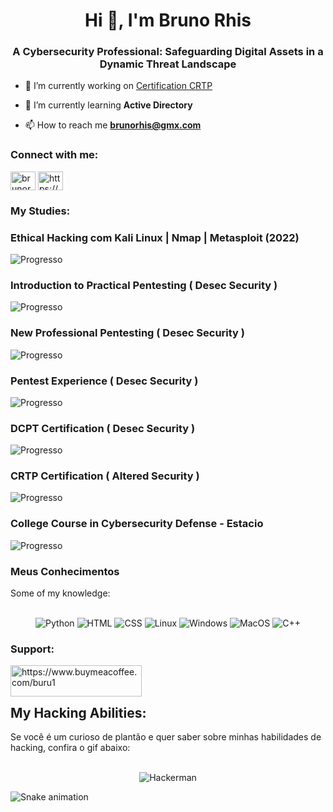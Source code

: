 <h1 align="center">Hi 👋, I'm Bruno Rhis</h1>
<h3 align="center">A Cybersecurity Professional: Safeguarding Digital Assets in a Dynamic Threat Landscape</h3>

- 🔭 I’m currently working on [Certification CRTP](https://www.alteredsecurity.com/post/certified-red-team-professional-crtp)

- 🌱 I’m currently learning **Active Directory**

- 📫 How to reach me **brunorhis@gmx.com**

<h3 align="left">Connect with me:</h3>
<p align="left">
<a href="https://linkedin.com/in/brunorhis" target="blank"><img align="center" src="https://raw.githubusercontent.com/rahuldkjain/github-profile-readme-generator/master/src/images/icons/Social/linked-in-alt.svg" alt="brunorhis" height="30" width="40" /></a>
<a href="https://discord.gg/https://discord.gg/gfYw7kfMDU" target="blank"><img align="center" src="https://raw.githubusercontent.com/rahuldkjain/github-profile-readme-generator/master/src/images/icons/Social/discord.svg" alt="https://discord.gg/gfYw7kfMDU" height="30" width="40" /></a>
</p>

### My Studies:

### Ethical Hacking com Kali Linux | Nmap | Metasploit (2022)
![Progresso](https://progress-bar.dev/100/?title=Em%20andamento)

### Introduction to Practical Pentesting ( Desec Security )
![Progresso](https://progress-bar.dev/100/?title=Concluído)

### New Professional Pentesting ( Desec Security )
![Progresso](https://progress-bar.dev/100/?title=Concluído)


### Pentest Experience ( Desec Security )
![Progresso](https://progress-bar.dev/100/?title=Concluído)

### DCPT Certification ( Desec Security )
![Progresso](https://progress-bar.dev/100/?title=Concluído)

### CRTP Certification ( Altered Security )
![Progresso](https://progress-bar.dev/10/?title=Pendente)

### College Course in Cybersecurity Defense - Estacio
![Progresso](https://progress-bar.dev/15/?title=Em%20andamento)

### Meus Conhecimentos

Some of my knowledge:
<div align="center">
  <br/>
  <img src="https://img.icons8.com/color/48/000000/python.png" alt="Python">
  <img src="https://img.icons8.com/color/48/000000/html-5.png" alt="HTML">
  <img src="https://img.icons8.com/color/48/000000/css3.png" alt="CSS">
  <img src="https://img.icons8.com/color/48/000000/linux--v1.png" alt="Linux">
  <img src="https://img.icons8.com/color/48/000000/windows-logo.png" alt="Windows">
  <img src="https://img.icons8.com/color/48/000000/mac-os.png" alt="MacOS">
  <img src="https://img.icons8.com/color/48/000000/c-plus-plus-logo.png" alt="C++">
</div>

<h3 align="left">Support:</h3>
<p><a href="https://www.buymeacoffee.com/https://www.buymeacoffee.com/buru1"> <img align="left" src="https://cdn.buymeacoffee.com/buttons/v2/default-yellow.png" height="50" width="210" alt="https://www.buymeacoffee.com/buru1" /></a></p><br><br>


## My Hacking Abilities:

Se você é um curioso de plantão e quer saber sobre minhas habilidades de hacking, confira o gif abaixo:

<div align="center">
  <br/>
  <img src="https://media.giphy.com/media/13HgwGsXF0aiGY/giphy.gif" alt="Hackerman">
</div>

![Snake animation](https://github.com/LuigiGF/LuigiGF/blob/output/github-contribution-grid-snake.svg)

<!--
**brunorhis/brunorhis** is a ✨ _special_ ✨ repository because its `README.md` (this file) appears on your GitHub profile.

Here are some ideas to get you started:

- 🔭 I’m currently working on ...
- 🌱 I’m currently learning ...
- 👯 I’m looking to collaborate on ...
- 🤔 I’m looking for help with ...
- 💬 Ask me about ...
- 📫 How to reach me: ...
- 😄 Pronouns: ...
- ⚡ Fun fact: ...
-->
